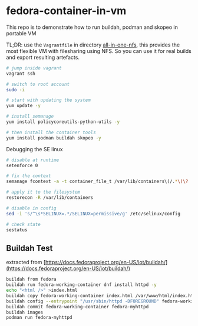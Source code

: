 # fedora-container-in-vm

This repo is to demonstrate how to run buildah, podman and skopeo in portable VM

TL;DR: use the ```Vagrantfile``` in directory [all-in-one-nfs](all-in-one-nfs/README.md), this provides the most flexible
VM with filesharing using NFS. So you can use it for real builds and export resulting artefacts.

```bash
# jump inside vagrant
vagrant ssh
```

```bash
# switch to root account
sudo -i

# start with updating the system
yum update -y

# install semanage
yum install policycoreutils-python-utils -y

# then install the container tools
yum install podman buildah skopeo -y
```

Debugging the SE linux

```bash
# disable at runtime
setenforce 0

# fix the context
semanage fcontext -a -t container_file_t /var/lib/containers\(/.*\)\?

# apply it to the filesystem
restorecon -R /var/lib/containers

# disable in config
sed -i 's/^\s*SELINUX=.*/SELINUX=permissive/g' /etc/selinux/config

# check state
sestatus
```

## Buildah Test

extracted from [https://docs.fedoraproject.org/en-US/iot/buildah/](https://docs.fedoraproject.org/en-US/iot/buildah/)

```bash
buildah from fedora
buildah run fedora-working-container dnf install httpd -y
echo "<html />" >index.html
buildah copy fedora-working-container index.html /var/www/html/index.html
buildah config --entrypoint "/usr/sbin/httpd -DFOREGROUND" fedora-working-container
buildah commit fedora-working-container fedora-myhttpd
buildah images
podman run fedora-myhttpd
```
